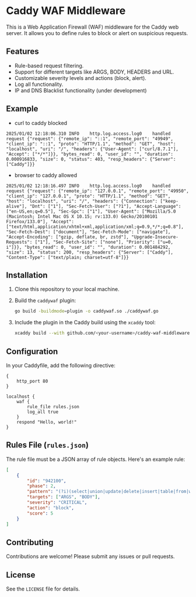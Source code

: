 # Caddy WAF Middleware

This is a Web Application Firewall (WAF) middleware for the Caddy web server. It allows you to define rules to block or alert on suspicious requests.

## Features

-   Rule-based request filtering.
-   Support for different targets like ARGS, BODY, HEADERS and URL.
-   Customizable severity levels and actions (block, alert).
-   Log all functionality.
-   IP and DNS Blacklist functionality (under development)

## Example

- curl to caddy blocked
  
```
2025/01/02 12:18:06.310 INFO    http.log.access.log0    handled request {"request": {"remote_ip": "::1", "remote_port": "49949", "client_ip": "::1", "proto": "HTTP/1.1", "method": "GET", "host": "localhost", "uri": "/", "headers": {"User-Agent": ["curl/8.7.1"], "Accept": ["*/*"]}}, "bytes_read": 0, "user_id": "", "duration": 0.000916833, "size": 0, "status": 403, "resp_headers": {"Server": ["Caddy"]}}
```

- browser to caddy allowed
  
```
2025/01/02 12:18:16.497 INFO    http.log.access.log0    handled request {"request": {"remote_ip": "127.0.0.1", "remote_port": "49950", "client_ip": "127.0.0.1", "proto": "HTTP/1.1", "method": "GET", "host": "localhost", "uri": "/", "headers": {"Connection": ["keep-alive"], "Dnt": ["1"], "Sec-Fetch-User": ["?1"], "Accept-Language": ["en-US,en;q=0.5"], "Sec-Gpc": ["1"], "User-Agent": ["Mozilla/5.0 (Macintosh; Intel Mac OS X 10.15; rv:133.0) Gecko/20100101 Firefox/133.0"], "Accept": ["text/html,application/xhtml+xml,application/xml;q=0.9,*/*;q=0.8"], "Sec-Fetch-Dest": ["document"], "Sec-Fetch-Mode": ["navigate"], "Accept-Encoding": ["gzip, deflate, br, zstd"], "Upgrade-Insecure-Requests": ["1"], "Sec-Fetch-Site": ["none"], "Priority": ["u=0, i"]}}, "bytes_read": 0, "user_id": "", "duration": 0.001484292, "size": 13, "status": 200, "resp_headers": {"Server": ["Caddy"], "Content-Type": ["text/plain; charset=utf-8"]}}
```

## Installation

1.  Clone this repository to your local machine.
2.  Build the `caddywaf` plugin:

    ```bash
    go build -buildmode=plugin -o caddywaf.so ./caddywaf.go
    ```
3.  Include the plugin in the Caddy build using the `xcaddy` tool:

    ```bash
    xcaddy build --with github.com/<your-username>/caddy-waf-middleware=/caddywaf.so
    ```

## Configuration

In your Caddyfile, add the following directive:

```caddyfile
{
    http_port 80
}

localhost {
    waf {
        rule_file rules.json
        log_all true
    }
    respond "Hello, world!"
}
```

## Rules File (`rules.json`)

The rule file must be a JSON array of rule objects. Here's an example rule:

```json
[
    {
        "id": "942100",
        "phase": 2,
        "pattern": "(?i)(select|union|update|delete|insert|table|from|where|drop|alter|exec)",
        "targets": ["ARGS", "BODY"],
        "severity": "CRITICAL",
        "action": "block",
        "score": 5
    }
]
```

## Contributing

Contributions are welcome! Please submit any issues or pull requests.

## License
See the `LICENSE` file for details.
